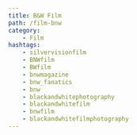 ```yaml
---
title: B&W Film
path: /film-bnw
category: 
    - Film
hashtags:
    - silvervisionfilm
    - BNWfilm
    - BWfilm
    - bnwmagazine 
    - bnw_fanatics
    - bnw
    - blackandwhitephotography
    - blackandwhitefilm
    - bnwfilm
    - blackandwhitefilmphotography
---
```

